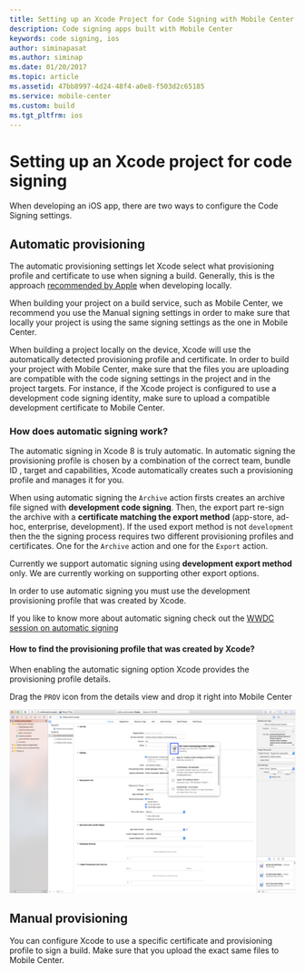 ```yaml
---
title: Setting up an Xcode Project for Code Signing with Mobile Center
description: Code signing apps built with Mobile Center
keywords: code signing, ios
author: siminapasat
ms.author: siminap
ms.date: 01/20/2017
ms.topic: article
ms.assetid: 47bb8997-4d24-48f4-a0e8-f503d2c65185
ms.service: mobile-center
ms.custom: build
ms.tgt_pltfrm: ios
---
```


# Setting up an Xcode project for code signing

When developing an iOS app, there are two ways to configure the Code Signing settings.

## Automatic provisioning
The automatic provisioning settings let Xcode select what provisioning profile and certificate to use when signing a build. Generally, this is the approach [recommended by Apple](https://developer.apple.com/library/content/qa/qa1814/_index.html) when developing locally.

When building your project on a build service, such as Mobile Center, we recommend you use the Manual signing settings in order to make sure that locally your project is using the same signing settings as the one in Mobile Center.

When building a project locally on the device, Xcode will use the automatically detected provisioning profile and certificate. In order to build your project with Mobile Center, make sure that the files you are uploading are compatible with the code signing settings in the project and in the project targets. For instance, if the Xcode project is configured to use a development code signing identity, make sure to upload a compatible development certificate to Mobile Center.

### How does automatic signing work?
The automatic signing in Xcode 8 is truly automatic. 
In automatic signing the provisioning profile is chosen by a combination of the correct team, bundle ID , target and capabilities, Xcode automatically creates such a provisioning profile and manages it for you. 

When using automatic signing the `Archive` action firsts creates an archive file signed with **development code signing**. 
Then, the export part re-sign the archive with a **certificate matching the export method** (app-store, ad-hoc, enterprise, development). If the used export method is not `development` then the the signing process requires two different provisioning profiles and certificates. One for the `Archive` action and one for the `Export` action.

Currently we support automatic signing using **development export method** only.
We are currently working on supporting other export options.

In order to use automatic signing you must use the development provisioning profile that was created by Xcode. 

If you like to know more about automatic signing check out the [WWDC session on automatic signing](https://developer.apple.com/videos/play/wwdc2016/401/)

#### How to find the provisioning profile that was created by Xcode?

When enabling the automatic signing option Xcode provides the provisioning profile details.

Drag the `PROV` icon from the details view and drop it right into Mobile Center

![Xcode find provisioning profile name][xcode-provisioning-profile-name]


## Manual provisioning
You can configure Xcode to use a specific certificate and provisioning profile to sign a build. Make sure that you upload the exact same files to Mobile Center.

[xcode-provisioning-profile-name]: images/xcode-8-provisioning-profile-name.png



